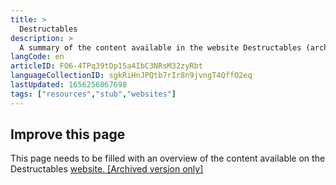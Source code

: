 ```yaml
---
title: >
  Destructables
description: >
  A summary of the content available in the website Destructables (archived version only)
langCode: en
articleID: FO6-4TPq39tDp15a4IbC3NRsM32zyRbt
languageCollectionID: sgkRiHnJPQtb7rIr8n9jvngT4QffO2eq
lastUpdated: 1656256067698
tags: ["resources","stub","websites"]
---
```


## **Improve this page**

This page needs to be filled with an overview of the content available on the Destructables [website. \[Archived version only\]](https://web.archive.org/web/20210716184742/http://destructables.org/)